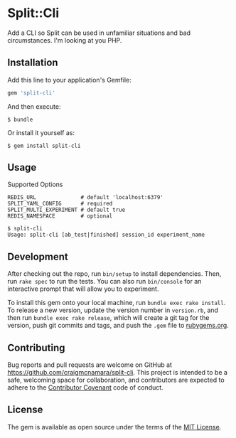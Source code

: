 # Split::Cli

Add a CLI so Split can be used in unfamiliar situations and bad circumstances. I'm looking at you PHP.

## Installation

Add this line to your application's Gemfile:

```ruby
gem 'split-cli'
```

And then execute:

    $ bundle

Or install it yourself as:

    $ gem install split-cli

## Usage

Supported Options
```shell
REDIS_URL              # default 'localhost:6379'
SPLIT_YAML_CONFIG      # required
SPLIT_MULTI_EXPERIMENT # default true
REDIS_NAMESPACE        # optional
```

```shell
$ split-cli
Usage: split-cli [ab_test|finished] session_id experiment_name
```

## Development

After checking out the repo, run `bin/setup` to install dependencies. Then, run `rake spec` to run the tests. You can also run `bin/console` for an interactive prompt that will allow you to experiment.

To install this gem onto your local machine, run `bundle exec rake install`. To release a new version, update the version number in `version.rb`, and then run `bundle exec rake release`, which will create a git tag for the version, push git commits and tags, and push the `.gem` file to [rubygems.org](https://rubygems.org).

## Contributing

Bug reports and pull requests are welcome on GitHub at https://github.com/craigmcnamara/split-cli. This project is intended to be a safe, welcoming space for collaboration, and contributors are expected to adhere to the [Contributor Covenant](contributor-covenant.org) code of conduct.


## License

The gem is available as open source under the terms of the [MIT License](http://opensource.org/licenses/MIT).

